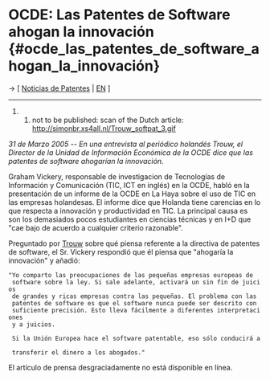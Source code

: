 # OCDE: Las Patentes de Software ahogan la innovación {#ocde_las_patentes_de_software_ahogan_la_innovación}

-\> \[ [ Noticias de Patentes](SwpatcninoEs "wikilink") \| [
EN](Oecd050331En "wikilink") \]

------------------------------------------------------------------------

1.  1.  not to be published: scan of the Dutch article:
        <http://simonbr.xs4all.nl/Trouw_softpat_3.gif>

*31 de Marzo 2005 \-- En una entrevista al periódico holandés Trouw, el
Director de la Unidad de Información Económica de la OCDE dice que las
patentes de software ahogarían la innovación.*

Graham Vickery, responsable de investigacion de Tecnologías de
Información y Comunicación (TIC, ICT en inglés) en la OCDE, habló en la
presentación de un informe de la OCDE en La Haya sobre el uso de TIC en
las empresas holandesas. El informe dice que Holanda tiene carencias en
lo que respecta a innovación y productividad en TIC. La principal causa
es son los demasiados pocos estudiantes en ciencias técnicas y en I+D
que \"cae bajo de acuerdo a cualquier criterio razonable\".

Preguntado por [Trouw](http://www.trouw.nl/ "wikilink") sobre qué piensa
referente a la directiva de patentes de software, el Sr. Vickery
respondió que él piensa que \"ahogaría la innovación\" y añadió:

`"Yo comparto las preocupaciones de las pequeñas empresas europeas de`\
` software sobre la ley. Si sale adelante, activará un sin fin de juicios`\
` de grandes y ricas empresas contra las pequeñas. El problema con las`\
` patentes de software es que el software nunca puede ser descrito con`\
` suficiente precisión. Esto lleva fácilmente a diferentes interpretaciones`\
` y a juicios.`

` Si la Unión Europea hace el software patentable, eso sólo conducirá a `\
` transferir el dinero a los abogados."`

El artículo de prensa desgraciadamente no está disponible en línea.
